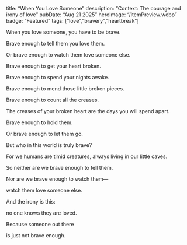 title: “When You Love Someone”
description: “Context: The courage and irony of love”
pubDate: “Aug 21 2025”
heroImage: “/itemPreview.webp”
badge: “Featured”
tags: [“love”,“bravery”,“heartbreak”]

When you love someone, you have to be brave.

Brave enough to tell them you love them.

Or brave enough to watch them love someone else.

Brave enough to get your heart broken.

Brave enough to spend your nights awake.

Brave enough to mend those little broken pieces.

Brave enough to count all the creases.

The creases of your broken heart are the days you will spend apart.

Brave enough to hold them.

Or brave enough to let them go.

But who in this world is truly brave?

For we humans are timid creatures, always living in our little caves.

So neither are we brave enough to tell them.

Nor are we brave enough to watch them—

watch them love someone else.

And the irony is this:

no one knows they are loved.

Because someone out there

is just not brave enough.
